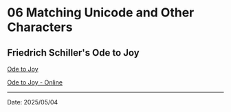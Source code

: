 # 06 Matching Unicode and Other Characters

## Friedrich Schiller's Ode to Joy

[Ode to Joy](schiller2.txt)

[Ode to Joy - Online](https://www.friedrich-schiller-archiv.de/inhaltsangaben/an-die-freude-schiller-interpretation-inhaltsangabe/)

---

Date: 2025/05/04